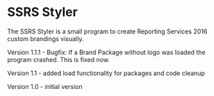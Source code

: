 # SSRS Styler
The SSRS Styler is a small program to create Reporting Services 2016 custom brandings visually.

Version 1.1.1 - Bugfix: If a Brand Package without logo was loaded the program crashed. This is fixed now. 

Version 1.1 - added load functionality for packages and code cleanup

Version 1.0 - initial version

